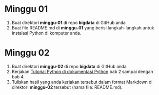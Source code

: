 # Minggu 01

1.  Buat direktori **minggu-01** di repo **bigdata** di GitHub anda
2.  Buat file README.md di **minggu-01** yang berisi langkah-langkah untuk instalasi Python di komputer anda.

# Minggu 02

1.  Buat direktori **minggu-02** di repo **bigdata** di GitHub anda
2.  Kerjakan [Tutorial Python di dokumentasi Python](https://docs.python.org/3/tutorial/index.html) bab 2 sampai dengan bab 4.
3.  Tuliskan hasil yang anda kerjakan tersebut dalam format Markdown di direktori **minggu-02** tersebut (nama file: README.md).

